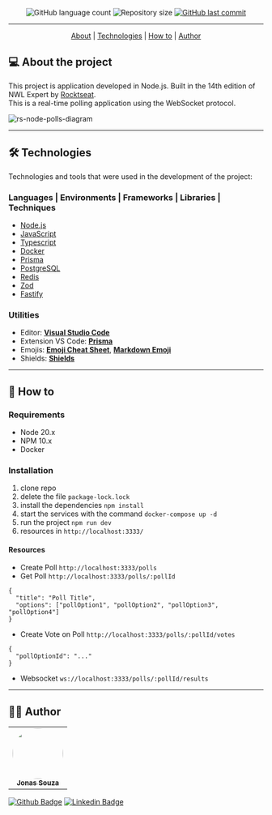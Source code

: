 <p align="center">
  <img alt="GitHub language count" src="https://img.shields.io/github/languages/count/jonasmzsouza/rs-node-polls?style=flat-square&color=A3E635">
  <img alt="Repository size" src="https://img.shields.io/github/repo-size/jonasmzsouza/rs-node-polls?style=flat-square&color=1f6feb">
  <a href="https://github.com/jonasmzsouza/rs-node-polls/commits/main">
    <img alt="GitHub last commit" src="https://img.shields.io/github/last-commit/jonasmzsouza/rs-node-polls/main?style=flat-square&color=2f74c0">
  </a>
</p>

<hr>

<p align="center">
  <a href="#-about-the-project">About</a> |
  <a href="#-technologies">Technologies</a> | 
  <a href="#-how-to">How to</a> | 
  <a href="#-author">Author</a> 
</p>

## 💻 About the project

This project is application developed in Node.js. Built in the 14th edition of NWL Expert by [Rocktseat](https://www.rocketseat.com.br/).<br>
This is a real-time polling application using the WebSocket protocol.

![rs-node-polls-diagram](https://github.com/jonasmzsouza/rs-node-polls/assets/61324433/1019fe4c-093f-470c-81de-1325ad347565)


---

## 🛠 Technologies

Technologies and tools that were used in the development of the project:

### **Languages | Environments | Frameworks | Libraries | Techniques**

- [Node.js](https://nodejs.org/)
- [JavaScript](https://developer.mozilla.org/en-US/docs/Web/JavaScript)
- [Typescript](https://www.typescriptlang.org/)
- [Docker](https://www.docker.com/)
- [Prisma](https://www.prisma.io/)
- [PostgreSQL](https://www.postgresql.org/)
- [Redis](https://github.com/redis/ioredis)
- [Zod](https://zod.dev/)
- [Fastify](https://fastify.dev/)

### **Utilities**

- Editor: **[Visual Studio Code](https://code.visualstudio.com/)**
- Extension VS Code: **[Prisma](https://marketplace.visualstudio.com/items?itemName=Prisma.prisma)**
- Emojis: **[Emoji Cheat Sheet](https://github.com/ikatyang/emoji-cheat-sheet)**, **[Markdown Emoji](https://gist.github.com/rxaviers/7360908)**
- Shields: **[Shields](https://shields.io/)**

---

## 🔧 How to

### Requirements
- Node 20.x
- NPM 10.x
- Docker

### Installation

1. clone repo
2. delete the file `package-lock.lock`
3. install the dependencies `npm install`
4. start the services with the command `docker-compose up -d`
5. run the project `npm run dev`
6. resources in `http://localhost:3333/`

#### Resources
  - Create Poll `http://localhost:3333/polls`
  - Get Poll  `http://localhost:3333/polls/:pollId`
  ```
  {
    "title": "Poll Title",
    "options": ["pollOption1", "pollOption2", "pollOption3", "pollOption4"]
  }
  ```
  - Create Vote on Poll `http://localhost:3333/polls/:pollId/votes`
  ```
  {
    "pollOptionId": "..."
  }
  ```
  - Websocket `ws://localhost:3333/polls/:pollId/results`

---

## 👨‍💻 Author

<table>
  <tr>
    <td align="center">
      <a href="https://jonasmzsouza.github.io/">
         <img style="border-radius: 50%;" src="https://avatars.githubusercontent.com/u/61324433?v=4" width="100px;" alt=""/>
         <br />
         <sub><b>Jonas Souza</b></sub>
      </a>
    </td>
  </tr>
</table>
 
[![Github Badge](https://img.shields.io/badge/-jonasmzsouza-3e4957?style=flat-square&logo=Github&logoColor=white&link=https://github.com/jonasmzsouza)](https://github.com/jonasmzsouza) [![Linkedin Badge](https://img.shields.io/badge/-jonasmzsouza-blue?style=flat-square&logo=Linkedin&logoColor=white&link=https://www.linkedin.com/in/jonasmzsouza/)](https://www.linkedin.com/in/jonasmzsouza/)
